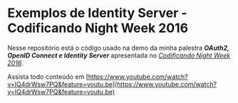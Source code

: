# Exemplos de Identity Server - Codificando Night Week 2016

Nesse repositório está o código usado na demo da minha palestra **_OAuth2, OpenID Connect e Identity Server_** 
apresentada no [*Codificando Night Week 2016*](http://codificandoweek.azurewebsites.net/).

Assista todo conteúdo em [https://www.youtube.com/watch?v=lQ4drWsw7PQ&feature=youtu.be](https://www.youtube.com/watch?v=lQ4drWsw7PQ&feature=youtu.be)
